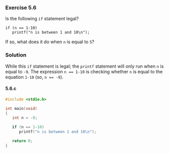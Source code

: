 ### Exercise 5.6
Is the following `if` statement legal?
```
if (n == 1-10)
   printf("n is between 1 and 10\n");
```
If so, what does it do when `n` is equal to `5`?
### Solution
While this `if` statement is legal; the `printf` statement will only run when `n` is equal to `-9`. The expression `n == 1-10` is checking whether `n` is equal to the equation `1-10` (so, `n == -9`).
#### 5.6.c
```c
#include <stdio.h>

int main(void)
{
   int n = -9;

   if (n == 1-10)
      printf("n is between 1 and 10\n");

   return 0;
}
```
